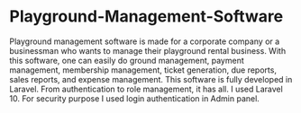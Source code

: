 # Playground-Management-Software
Playground management software is made for a corporate company or a businessman who wants to manage their playground rental business. With this software, one can easily do ground management, payment management, membership management, ticket generation, due reports, sales reports, and expense management. This software is fully developed in Laravel. From authentication to role management, it has all.
 I used Laravel 10. For security purpose I used login authentication in Admin panel.
